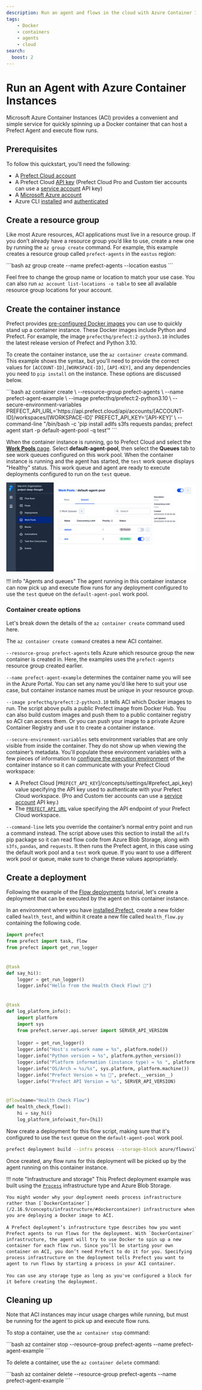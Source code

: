 ```yaml
---
description: Run an agent and flows in the cloud with Azure Container Instances.
tags:
    - Docker
    - containers
    - agents
    - cloud
search:
  boost: 2
---
```


# Run an Agent with Azure Container Instances

Microsoft Azure Container Instances (ACI) provides a convenient and simple service for quickly spinning up a Docker container that can host a Prefect Agent and execute flow runs.

## Prerequisites

To follow this quickstart, you'll need the following:

- A [Prefect Cloud account](/2.16.9/ui/cloud-quickstart/)
- A Prefect Cloud [API key](/2.16.9/ui/cloud-api-keys/) (Prefect Cloud Pro and Custom tier accounts can use a [service account](/2.16.9/ui/service-accounts/) API key)
- A [Microsoft Azure account](https://portal.azure.com/)
- Azure CLI [installed](https://learn.microsoft.com/en-us/cli/azure/install-azure-cli) and [authenticated](https://learn.microsoft.com/en-us/cli/azure/authenticate-azure-cli)

## Create a resource group

Like most Azure resources, ACI applications must live in a resource group. If you don’t already have a resource group you’d like to use, create a new one by running the `az group create` command. For example, this example creates a resource group called `prefect-agents` in the `eastus` region:

<div class='terminal'>
```bash
az group create --name prefect-agents --location eastus
```
</div>

Feel free to change the group name or location to match your use case. You can also run `az account list-locations -o table` to see all available resource group locations for your account.

## Create the container instance

Prefect provides [pre-configured Docker images](/2.16.9/concepts/infrastructure/#docker-images) you can use to quickly stand up a container instance. These Docker images include Python and Prefect. For example, the image `prefecthq/prefect:2-python3.10` includes the latest release version of Prefect and Python 3.10.

To create the container instance, use the `az container create` command. This example shows the syntax, but you'll need to provide the correct values for `[ACCOUNT-ID]`,`[WORKSPACE-ID]`, `[API-KEY]`, and any dependencies you need to `pip install` on the instance. These options are discussed below.

<div class='terminal'>
```bash
az container create \
--resource-group prefect-agents \
--name prefect-agent-example \
--image prefecthq/prefect:2-python3.10 \
--secure-environment-variables PREFECT_API_URL='https://api.prefect.cloud/api/accounts/[ACCOUNT-ID]/workspaces/[WORKSPACE-ID]' PREFECT_API_KEY='[API-KEY]' \
--command-line "/bin/bash -c 'pip install adlfs s3fs requests pandas; prefect agent start -p default-agent-pool -q test'"
```
</div>

When the container instance is running, go to Prefect Cloud and select the [**Work Pools** page](/2.16.9/ui/work-pools/). Select **default-agent-pool**, then select the **Queues** tab to see work queues configured on this work pool. When the container instance is running and the agent has started, the `test` work queue displays "Healthy" status. This work queue and agent are ready to execute deployments configured to run on the `test` queue.

![Prefect Cloud UI indicates a healthy work queue in the default work pool](/2.16.9/img/ui/healthy-work-queue.png)

!!! info "Agents and queues"
    The agent running in this container instance can now pick up and execute flow runs for any deployment configured to use the `test` queue on the `default-agent-pool` work pool.

### Container create options

Let's break down the details of the `az container create` command used here.

The `az container create command` creates a new ACI container.

`--resource-group prefect-agents` tells Azure which resource group the new container is created in. Here, the examples uses the `prefect-agents` resource group created earlier.

`--name prefect-agent-example` determines the container name you will see in the Azure Portal. You can set any name you’d like here to suit your use case, but container instance names must be unique in your resource group.

`--image prefecthq/prefect:2-python3.10` tells ACI which Docker images to run. The script above pulls a public Prefect image from Docker Hub.
You can also build custom images and push them to a public container registry so ACI can access them. Or you can push your image to a private Azure Container Registry and use it to create a container instance.

`--secure-environment-variables` sets environment variables that are only visible from inside the container. They do not show up when viewing the container’s metadata. You'll populate these environment variables with a few pieces of information to [configure the execution environment](/2.16.9/ui/cloud-local-environment/#manually-configure-prefect-api-settings) of the container instance so it can communicate with your Prefect Cloud workspace:

- A Prefect Cloud [`PREFECT_API_KEY`]/concepts/settings/#prefect_api_key) value specifying the API key used to authenticate with your Prefect Cloud workspace. (Pro and Custom tier accounts can use a [service account](/2.16.9/ui/service-accounts/) API key.)
- The [`PREFECT_API_URL`](/2.16.9/concepts/settings/#prefect_api_url) value specifying the API endpoint of your Prefect Cloud workspace.

`--command-line` lets you override the container’s normal entry point and run a command instead. The script above uses this section to install the `adlfs` pip package so it can read flow code from Azure Blob Storage, along with `s3fs`, `pandas`, and `requests`. It then runs the Prefect agent, in this case using the default work pool and a `test` work queue. If you want to use a different work pool or queue, make sure to change these values appropriately.

## Create a deployment

Following the example of the [Flow deployments](/2.16.9/tutorial/deployments/) tutorial, let's create a deployment that can be executed by the agent on this container instance.

In an environment where you have [installed Prefect](/2.16.9/getting-started/installation/), create a new folder called `health_test`, and within it create a new file called `health_flow.py` containing the following code.

```python
import prefect
from prefect import task, flow
from prefect import get_run_logger


@task
def say_hi():
    logger = get_run_logger()
    logger.info("Hello from the Health Check Flow! 👋")


@task
def log_platform_info():
    import platform
    import sys
    from prefect.server.api.server import SERVER_API_VERSION

    logger = get_run_logger()
    logger.info("Host's network name = %s", platform.node())
    logger.info("Python version = %s", platform.python_version())
    logger.info("Platform information (instance type) = %s ", platform.platform())
    logger.info("OS/Arch = %s/%s", sys.platform, platform.machine())
    logger.info("Prefect Version = %s 🚀", prefect.__version__)
    logger.info("Prefect API Version = %s", SERVER_API_VERSION)


@flow(name="Health Check Flow")
def health_check_flow():
    hi = say_hi()
    log_platform_info(wait_for=[hi])
```

Now create a deployment for this flow script, making sure that it's configured to use the `test` queue on the `default-agent-pool` work pool.

```bash
prefect deployment build --infra process --storage-block azure/flowsville/health_test --name health-test --pool default-agent-pool --work-queue test --apply health_flow.py:health_check_flow
```

Once created, any flow runs for this deployment will be picked up by the agent running on this container instance.

!!! note "Infrastructure and storage"
    This Prefect deployment example was built using the [`Process`](/2.16.9/concepts/infrastructure/#process) infrastructure type and Azure Blob Storage.

    You might wonder why your deployment needs process infrastructure rather than [`DockerContainer`](/2.16.9/concepts/infrastructure/#dockercontainer) infrastructure when you are deploying a Docker image to ACI.

    A Prefect deployment’s infrastructure type describes how you want Prefect agents to run flows for the deployment. With `DockerContainer` infrastructure, the agent will try to use Docker to spin up a new container for each flow run. Since you’ll be starting your own container on ACI, you don’t need Prefect to do it for you. Specifying process infrastructure on the deployment tells Prefect you want to agent to run flows by starting a process in your ACI container.

    You can use any storage type as long as you've configured a block for it before creating the deployment.

## Cleaning up

Note that ACI instances may incur usage charges while running, but must be running for the agent to pick up and execute flow runs.

To stop a container, use the `az container stop` command:

<div class='terminal'>
```bash
az container stop --resource-group prefect-agents --name prefect-agent-example
```
</div>

To delete a container, use the `az container delete` command:

<div class='terminal'>
```bash
az container delete --resource-group prefect-agents --name prefect-agent-example
```
</div>
